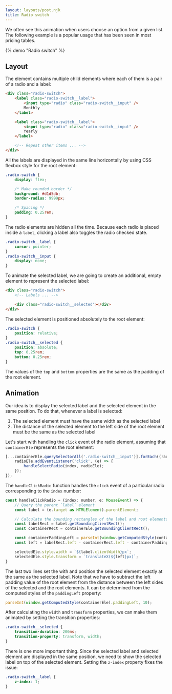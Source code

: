 ```yaml
---
layout: layouts/post.njk
title: Radio switch
---
```


We often see this animation when users choose an option from a given list. The following example is a popular usage that has been seen in most pricing tables.

{% demo "Radio switch" %}

## Layout

The element contains multiple child elements where each of them is a pair of a radio and a label:

```html
<div class="radio-switch">
    <label class="radio-switch__label">
        <input type="radio" class="radio-switch__input" />
        Monthly
    </label>

    <label class="radio-switch__label">
        <input type="radio" class="radio-switch__input" />
        Yearly
    </label>

    <!-- Repeat other items ... -->
</div>
```

All the labels are displayed in the same line horizontally by using CSS flexbox style for the root element:

```css
.radio-switch {
    display: flex;

    /* Make rounded border */
    background: #d1d5db;
    border-radius: 9999px;

    /* Spacing */
    padding: 0.25rem;
}
```

The radio elements are hidden all the time. Because each radio is placed inside a `label`, clicking a label also toggles the radio checked state.

```css
.radio-switch__label {
    cursor: pointer;
}
.radio-switch__input {
    display: none;
}
```

To animate the selected label, we are going to create an additional, empty element to represent the selected label:

```html
<div class="radio-switch">
    <!-- Labels ... -->

    <div class="radio-switch__selected"></div>
</div>
```

The selected element is positioned absolutely to the root element:

```css
.radio-switch {
    position: relative;
}
.radio-switch__selected {
    position: absolute;
    top: 0.25rem;
    bottom: 0.25rem;
}
```

The values of the `top` and `bottom` properties are the same as the padding of the root element.

## Animation

Our idea is to display the selected label and the selected element in the same position. To do that, whenever a label is selected:

1. The selected element must have the same width as the selected label
2. The distance of the selected element to the left side of the root element must be the same as the selected label

Let's start with handling the `click` event of the radio element, assuming that `containerEle` represents the root element:

```js
[...containerEle.querySelectorAll('.radio-switch__input')].forEach((radioEle, index) => {
    radioEle.addEventListener('click', (e) => {
        handleSelectRadio(index, radioEle);
    });
});
```

The `handleClickRadio` function handles the `click` event of a particular radio corresponding to the `index` number:

```js
const handleClickRadio = (index: number, e: MouseEvent) => {
    // Query the parent `label` element
    const label = (e.target as HTMLElement).parentElement;

    // Calculate the bounding rectangles of the label and root elements
    const labelRect = label.getBoundingClientRect();
    const containerRect = containerEle.getBoundingClientRect();

    const containerPaddingLeft = parseInt(window.getComputedStyle(containerEle).paddingLeft, 10);
    const left = labelRect.left - containerRect.left - containerPaddingLeft;

    selectedEle.style.width = `${label.clientWidth}px`;
    selectedEle.style.transform = `translateX(${left}px)`;
}
```

The last two lines set the with and position the selected element exactly at the same as the selected label.
Note that we have to subtract the left padding value of the root element from the distance between the left sides of the selected and the root elements.
It can be determined from the computed styles of the `paddingLeft` property:

```js
parseInt(window.getComputedStyle(containerEle).paddingLeft, 10);
```

After calculating the `width` and `transform` properties, we can make them animated by setting the transition properties:

```css
.radio-switch__selected {
    transition-duration: 200ms;
    transition-property: transform, width;
}
```

There is one more important thing. Since the selected label and selected element are displayed in the same position, we need to show the selected label on top of the selected element.
Setting the `z-index` property fixes the issue:

```css
.radio-switch__label {
    z-index: 1;
}
```
